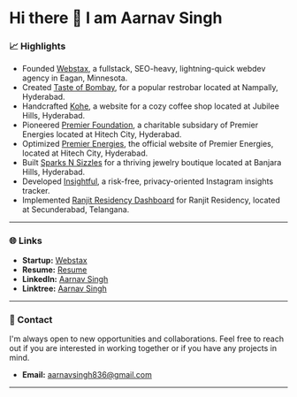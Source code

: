 # Hi there 👋 I am Aarnav Singh

### 📈 Highlights
- Founded     [Webstax](https://webstaxinc.vercel.app/), a fullstack, SEO-heavy, lightning-quick webdev agency in Eagan, Minnesota.
- Created     [Taste of Bombay](https://aarnav1729.github.io/tasteofbombay/), for a popular restrobar located at Nampally, Hyderabad.
- Handcrafted [Kohe](https://kohe.netlify.app/), a website for a cozy coffee shop located at Jubilee Hills, Hyderabad.
- Pioneered   [Premier Foundation](https://main--premierfoundation.netlify.app/), a charitable subsidary of Premier Energies located at Hitech City, Hyderabad.
- Optimized   [Premier Energies](https://www.premierenergies.com/), the official website of Premier Energies, located at Hitech City, Hyderabad.
- Built       [Sparks N Sizzles](https://aarnav1729.github.io/SnSLandingPage/) for a thriving jewelry boutique located at Banjara Hills, Hyderabad.
- Developed   [Insightful](https://aarnav1729.github.io/bot/), a risk-free, privacy-oriented Instagram insights tracker.
- Implemented [Ranjit Residency Dashboard](https://ranjit-residency-admin.vercel.app/) for Ranjit Residency, located at Secunderabad, Telangana.

---

### 🌐 Links
- **Startup:** [Webstax](https://webstaxinc.vercel.app/)
- **Resume:** [Resume](https://aarated.netlify.app/)
- **LinkedIn:** [Aarnav Singh](https://www.linkedin.com/in/aarnavsinghh)
- **Linktree:** [Aarnav Singh](https://linktr.ee/aarnavsingh)

---

### 📧 Contact
I'm always open to new opportunities and collaborations. Feel free to reach out if you are interested in working together or if you have any projects in mind.
- **Email:** [aarnavsingh836@gmail.com](mailto:aarnavsingh836@gmail.com)

---
